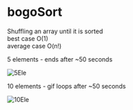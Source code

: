 # bogoSort
Shuffling an array until it is sorted <br>
best case O(1) <br>
average case O(n!)

5 elements - ends after ~50 seconds

![5Ele](https://github.com/Tomi-1997/Second-year-of-CS/blob/648df355a2753c3dfda2fbb0348bef6bb1acdd20/bogoSort/bogoSort_5Elements.gif)

10 elements - gif loops after ~50 seconds

![10Ele](https://github.com/Tomi-1997/Second-year-of-CS/blob/648df355a2753c3dfda2fbb0348bef6bb1acdd20/bogoSort/bogoSort_10Elements.gif)
